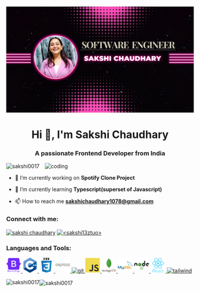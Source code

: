 ![logo](https://github.com/Sakshi0017/Sakshi/blob/main/Neon%20Green%20Gaming%20Channel%20YouTube%20Banner.png)
<h1 align="center">Hi 👋, I'm Sakshi Chaudhary</h1>
<h3 align="center">A passionate Frontend Developer from India</h3>
<img align="right" alt="coding" width="400" src="https://tse4.mm.bing.net/th?id=OIP.j9auLwki5u0ZkJUzhgvekAHaFj&pid=Api&P=0&h=180">

<p align="left"> <img src="https://komarev.com/ghpvc/?username=sakshi0017&label=Profile%20views&color=0e75b6&style=flat" alt="sakshi0017" /> </p>

- 🔭 I’m currently working on **Spotify Clone Project**

- 🌱 I’m currently learning **Typescript(superset of Javascript)**

- 📫 How to reach me **sakshichaudhary1078@gmail.com**

<h3 align="left">Connect with me:</h3>
<p align="left">
<a href="https://linkedin.com/in/sakshi chaudhary" target="blank"><img align="center" src="https://raw.githubusercontent.com/rahuldkjain/github-profile-readme-generator/master/src/images/icons/Social/linked-in-alt.svg" alt="sakshi chaudhary" height="30" width="40" /></a>
<a href="https://auth.geeksforgeeks.org/user/<sakshi13ztuo>" target="blank"><img align="center" src="https://raw.githubusercontent.com/rahuldkjain/github-profile-readme-generator/master/src/images/icons/Social/geeks-for-geeks.svg" alt="<sakshi13ztuo>" height="30" width="40" /></a>
</p>

<h3 align="left">Languages and Tools:</h3>
<p align="left"> <a href="https://getbootstrap.com" target="_blank" rel="noreferrer"> <img src="https://raw.githubusercontent.com/devicons/devicon/master/icons/bootstrap/bootstrap-plain-wordmark.svg" alt="bootstrap" width="40" height="40"/> </a> <a href="https://www.w3schools.com/cpp/" target="_blank" rel="noreferrer"> <img src="https://raw.githubusercontent.com/devicons/devicon/master/icons/cplusplus/cplusplus-original.svg" alt="cplusplus" width="40" height="40"/> </a> <a href="https://www.w3schools.com/css/" target="_blank" rel="noreferrer"> <img src="https://raw.githubusercontent.com/devicons/devicon/master/icons/css3/css3-original-wordmark.svg" alt="css3" width="40" height="40"/> </a> <a href="https://expressjs.com" target="_blank" rel="noreferrer"> <img src="https://raw.githubusercontent.com/devicons/devicon/master/icons/express/express-original-wordmark.svg" alt="express" width="40" height="40"/> </a> <a href="https://git-scm.com/" target="_blank" rel="noreferrer"> <img src="https://www.vectorlogo.zone/logos/git-scm/git-scm-icon.svg" alt="git" width="40" height="40"/> </a> <a href="https://developer.mozilla.org/en-US/docs/Web/JavaScript" target="_blank" rel="noreferrer"> <img src="https://raw.githubusercontent.com/devicons/devicon/master/icons/javascript/javascript-original.svg" alt="javascript" width="40" height="40"/> </a> <a href="https://www.mongodb.com/" target="_blank" rel="noreferrer"> <img src="https://raw.githubusercontent.com/devicons/devicon/master/icons/mongodb/mongodb-original-wordmark.svg" alt="mongodb" width="40" height="40"/> </a> <a href="https://www.mysql.com/" target="_blank" rel="noreferrer"> <img src="https://raw.githubusercontent.com/devicons/devicon/master/icons/mysql/mysql-original-wordmark.svg" alt="mysql" width="40" height="40"/> </a> <a href="https://nodejs.org" target="_blank" rel="noreferrer"> <img src="https://raw.githubusercontent.com/devicons/devicon/master/icons/nodejs/nodejs-original-wordmark.svg" alt="nodejs" width="40" height="40"/> </a> <a href="https://reactjs.org/" target="_blank" rel="noreferrer"> <img src="https://raw.githubusercontent.com/devicons/devicon/master/icons/react/react-original-wordmark.svg" alt="react" width="40" height="40"/> </a> <a href="https://tailwindcss.com/" target="_blank" rel="noreferrer"> <img src="https://www.vectorlogo.zone/logos/tailwindcss/tailwindcss-icon.svg" alt="tailwind" width="40" height="40"/> </a> </p>

<p><img align="left" src="https://github-readme-stats.vercel.app/api/top-langs?username=sakshi0017&show_icons=true&locale=en&layout=compact" alt="sakshi0017" /></p>



<p><img align="center" src="https://github-readme-streak-stats.herokuapp.com/?user=sakshi0017&" alt="sakshi0017" /></p>
